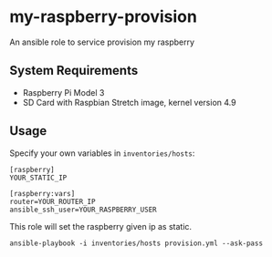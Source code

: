 # my-raspberry-provision

An ansible role to service provision my raspberry

## System Requirements

- Raspberry Pi Model 3
- SD Card with Raspbian Stretch image, kernel version 4.9

## Usage

Specify your own variables in `inventories/hosts`:
```
[raspberry]
YOUR_STATIC_IP

[raspberry:vars]
router=YOUR_ROUTER_IP
ansible_ssh_user=YOUR_RASPBERRY_USER
```

This role will set the raspberry given ip as static.

```
ansible-playbook -i inventories/hosts provision.yml --ask-pass
```
